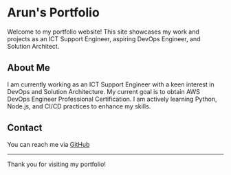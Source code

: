 # Arun's Portfolio

Welcome to my portfolio website! This site showcases my work and projects as an ICT Support Engineer, aspiring DevOps Engineer, and Solution Architect.

## About Me

I am currently working as an ICT Support Engineer with a keen interest in DevOps and Solution Architecture. My current goal is to obtain AWS DevOps Engineer Professional Certification. I am actively learning Python, Node.js, and CI/CD practices to enhance my skills.

## Contact

You can reach me via [GitHub](https://github.com/Arunnpuram) 

---

Thank you for visiting my portfolio!
